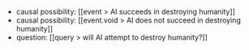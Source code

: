 - causal possibility: [[event > AI succeeds in destroying humanity]]
- causal possibility: [[event.void > AI does not succeed in destroying humanity]]
- question: [[query > will AI attempt to destroy humanity?]]